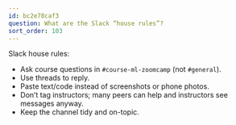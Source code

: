 ```yaml
---
id: bc2e78caf3
question: What are the Slack “house rules”?
sort_order: 103
---
```


Slack house rules:
- Ask course questions in `#course-ml-zoomcamp` (not `#general`).
- Use threads to reply.
- Paste text/code instead of screenshots or phone photos.
- Don’t tag instructors; many peers can help and instructors see messages anyway.
- Keep the channel tidy and on-topic.